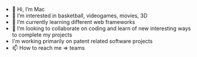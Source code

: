 - 👋 Hi, I’m Mac
- 👀 I’m interested in basketball, videogames, movies, 3D
- 🌱 I’m currently learning different web frameworks
- 💞️ I’m looking to collaborate on coding and learn of new interesting ways to complete my projects
- I'm working primarily on patent related software projects
- 📫 How to reach me => teams

<!---
MW-WR/MW-WR is a ✨ special ✨ repository because its `README.md` (this file) appears on your GitHub profile.
You can click the Preview link to take a look at your changes.
--->
